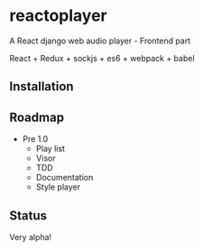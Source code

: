 # reactoplayer

A React django web audio player - Frontend part

React + Redux + sockjs + es6 + webpack + babel

## Installation


## Roadmap

- Pre 1.0
  - Play list
  - Visor
  - TDD
  - Documentation
  - Style player


## Status
Very alpha!
